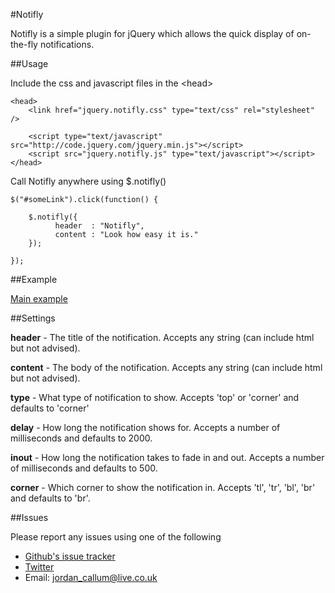 #Notifly

Notifly is a simple plugin for jQuery which allows the quick display of on-the-fly notifications.

##Usage

Include the css and javascript files in the &lt;head&gt;

    <head>
        <link href="jquery.notifly.css" type="text/css" rel="stylesheet" />

        <script type="text/javascript" src="http://code.jquery.com/jquery.min.js"></script>
        <script src="jquery.notifly.js" type="text/javascript"></script>
    </head>

Call Notifly anywhere using $.notifly()

    $("#someLink").click(function() {

        $.notifly({
		      header  : "Notifly",
		      content : "Look how easy it is."		
        });

    });

##Example

[Main example](http://jordanadams.github.com/Notifly/)

##Settings

**header** - The title of the notification. Accepts any string (can include html but not advised).

**content** - The body of the notification. Accepts any string (can include html but not advised).

**type** - What type of notification to show. Accepts 'top' or 'corner' and defaults to 'corner'

**delay** - How long the notification shows for. Accepts a number of milliseconds and defaults to 2000.

**inout** - How long the notification takes to fade in and out. Accepts a number of milliseconds and defaults to 500. 

**corner** - Which corner to show the notification in. Accepts 'tl', 'tr', 'bl', 'br' and defaults to 'br'.

##Issues

Please report any issues using one of the following

* [Github's issue tracker](https://github.com/JordanAdams/Notifly/issues)
* [Twitter](http://twitter.com/JordanCallumA)
* Email: jordan_callum@live.co.uk